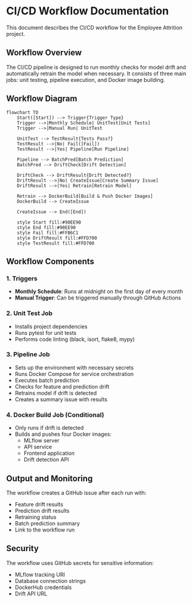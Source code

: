 # CI/CD Workflow Documentation

This document describes the CI/CD workflow for the Employee Attrition project.

## Workflow Overview

The CI/CD pipeline is designed to run monthly checks for model drift and automatically retrain the model when necessary. It consists of three main jobs: unit testing, pipeline execution, and Docker image building.

## Workflow Diagram

```mermaid
flowchart TD
    Start([Start]) --> Trigger{Trigger Type}
    Trigger -->|Monthly Schedule| UnitTest[Unit Tests]
    Trigger -->|Manual Run| UnitTest
    
    UnitTest --> TestResult{Tests Pass?}
    TestResult -->|No| Fail([Fail])
    TestResult -->|Yes| Pipeline[Run Pipeline]
    
    Pipeline --> BatchPred[Batch Prediction]
    BatchPred --> DriftCheck[Drift Detection]
    
    DriftCheck --> DriftResult{Drift Detected?}
    DriftResult -->|No| CreateIssue[Create Summary Issue]
    DriftResult -->|Yes| Retrain[Retrain Model]
    
    Retrain --> DockerBuild[Build & Push Docker Images]
    DockerBuild --> CreateIssue
    
    CreateIssue --> End([End])
    
    style Start fill:#90EE90
    style End fill:#90EE90
    style Fail fill:#FFB6C1
    style DriftResult fill:#FFD700
    style TestResult fill:#FFD700
```

## Workflow Components

### 1. Triggers
- **Monthly Schedule**: Runs at midnight on the first day of every month
- **Manual Trigger**: Can be triggered manually through GitHub Actions

### 2. Unit Test Job
- Installs project dependencies
- Runs pytest for unit tests
- Performs code linting (black, isort, flake8, mypy)

### 3. Pipeline Job
- Sets up the environment with necessary secrets
- Runs Docker Compose for service orchestration
- Executes batch prediction
- Checks for feature and prediction drift
- Retrains model if drift is detected
- Creates a summary issue with results

### 4. Docker Build Job (Conditional)
- Only runs if drift is detected
- Builds and pushes four Docker images:
  - MLflow server
  - API service
  - Frontend application
  - Drift detection API

## Output and Monitoring

The workflow creates a GitHub issue after each run with:
- Feature drift results
- Prediction drift results
- Retraining status
- Batch prediction summary
- Link to the workflow run

## Security

The workflow uses GitHub secrets for sensitive information:
- MLflow tracking URI
- Database connection strings
- DockerHub credentials
- Drift API URL 